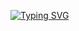 [![Typing SVG](https://readme-typing-svg.herokuapp.com?font=Fira+Code&pause=1000&color=F7E602&background=65000000&vCenter=true&random=false&width=435&lines=%F0%9F%91%8B+Hi...+I'm+Danial;This+is...;My+GitHub+%F0%9F%91%80)](https://git.io/typing-svg)    





<!-- Here are some ideas to get you started:

- 🔭 I’m currently working on ...
- 🌱 I’m currently learning ...
- 👯 I’m looking to collaborate on ...
- 🤔 I’m looking for help with ...
- 💬 Ask me about ...
- 📫 How to reach me: ...
- 😄 Pronouns: ...
- ⚡ Fun fact: ...
--> 
